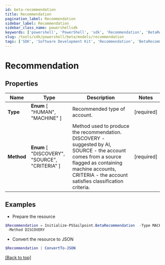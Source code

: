 ```yaml
---
id: beta-recommendation
title: Recommendation
pagination_label: Recommendation
sidebar_label: Recommendation
sidebar_class_name: powershellsdk
keywords: ['powershell', 'PowerShell', 'sdk', 'Recommendation', 'BetaRecommendation'] 
slug: /tools/sdk/powershell/beta/models/recommendation
tags: ['SDK', 'Software Development Kit', 'Recommendation', 'BetaRecommendation']
---
```



# Recommendation

## Properties

Name | Type | Description | Notes
------------ | ------------- | ------------- | -------------
**Type** |  **Enum** [  "HUMAN",    "MACHINE" ] | Recommended type of account. | [required]
**Method** |  **Enum** [  "DISCOVERY",    "SOURCE",    "CRITERIA" ] | Method used to produce the recommendation. DISCOVERY - suggested by AI, SOURCE - the account comes from a source flagged as containing machine accounts, CRITERIA - the account satisfies classification criteria. | [required]

## Examples

- Prepare the resource
```powershell
$Recommendation = Initialize-PSSailpoint.BetaRecommendation  -Type MACHINE `
 -Method DISCOVERY
```

- Convert the resource to JSON
```powershell
$Recommendation | ConvertTo-JSON
```


[[Back to top]](#) 

